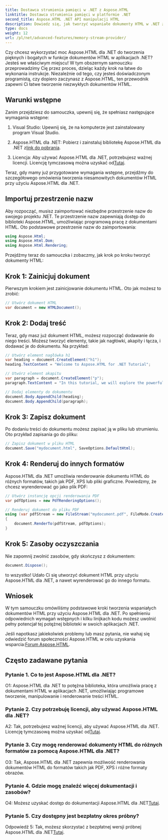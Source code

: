 ```yaml
---
title: Dostawca strumienia pamięci w .NET z Aspose.HTML
linktitle: Dostawca strumienia pamięci w platformie .NET
second_title: Aspose.HTML .NET API manipulacji HTML
description: Dowiedz się, jak tworzyć wspaniałe dokumenty HTML w .NET za pomocą Aspose.HTML. Skorzystaj z naszego samouczka krok po kroku i odblokuj moc manipulacji HTML.
type: docs
weight: 12
url: /pl/net/advanced-features/memory-stream-provider/
---
```


Czy chcesz wykorzystać moc Aspose.HTML dla .NET do tworzenia pięknych i bogatych w funkcje dokumentów HTML w aplikacjach .NET? Jesteś we właściwym miejscu! W tym obszernym samouczku przeprowadzimy Cię przez proces, dzieląc każdy krok na łatwe do wykonania instrukcje. Niezależnie od tego, czy jesteś doświadczonym programistą, czy dopiero zaczynasz z Aspose.HTML, ten przewodnik zapewni Ci łatwe tworzenie niezwykłych dokumentów HTML.

## Warunki wstępne

Zanim przejdziesz do samouczka, upewnij się, że spełniasz następujące wymagania wstępne:

1. Visual Studio: Upewnij się, że na komputerze jest zainstalowany program Visual Studio.

2.  Aspose.HTML dla .NET: Pobierz i zainstaluj bibliotekę Aspose.HTML dla .NET z[link do pobrania](https://releases.aspose.com/html/net/).

3.  Licencja: Aby używać Aspose.HTML dla .NET, potrzebujesz ważnej licencji. Licencję tymczasową można uzyskać od[Tutaj](https://purchase.aspose.com/temporary-license/).

Teraz, gdy mamy już przygotowane wymagania wstępne, przejdźmy do szczegółowego omówienia tworzenia niesamowitych dokumentów HTML przy użyciu Aspose.HTML dla .NET.

## Importuj przestrzenie nazw

Aby rozpocząć, musisz zaimportować niezbędne przestrzenie nazw do swojego projektu .NET. Te przestrzenie nazw zapewniają dostęp do biblioteki Aspose.HTML, umożliwiając programową pracę z dokumentami HTML. Oto podstawowe przestrzenie nazw do zaimportowania:

```csharp
using Aspose.Html;
using Aspose.Html.Dom;
using Aspose.Html.Rendering;
```

Przejdźmy teraz do samouczka i zobaczmy, jak krok po kroku tworzyć dokumenty HTML:

## Krok 1: Zainicjuj dokument

Pierwszym krokiem jest zainicjowanie dokumentu HTML. Oto jak możesz to zrobić:

```csharp
// Utwórz dokument HTML
var document = new HTMLDocument();
```

## Krok 2: Dodaj treść

Teraz, gdy masz już dokument HTML, możesz rozpocząć dodawanie do niego treści. Możesz tworzyć elementy, takie jak nagłówki, akapity i łącza, i dodawać je do dokumentu. Na przykład:

```csharp
// Utwórz element nagłówka h1
var heading = document.CreateElement("h1");
heading.TextContent = "Welcome to Aspose.HTML for .NET Tutorial";

// Utwórz element akapitu
var paragraph = document.CreateElement("p");
paragraph.TextContent = "In this tutorial, we will explore the powerful features of Aspose.HTML for .NET.";

// Dodaj elementy do dokumentu
document.Body.AppendChild(heading);
document.Body.AppendChild(paragraph);
```

## Krok 3: Zapisz dokument

Po dodaniu treści do dokumentu możesz zapisać ją w pliku lub strumieniu. Oto przykład zapisania go do pliku:

```csharp
// Zapisz dokument w pliku HTML
document.Save("mydocument.html", SaveOptions.DefaultHtml);
```

## Krok 4: Renderuj do innych formatów

Aspose.HTML dla .NET umożliwia renderowanie dokumentu HTML do różnych formatów, takich jak PDF, XPS lub pliki graficzne. Powiedzmy, że chcesz wyrenderować go jako plik PDF:

```csharp
// Utwórz instancję opcji renderowania PDF
var pdfOptions = new PdfRenderingOptions();

// Renderuj dokument do pliku PDF
using (var pdfStream = new FileStream("mydocument.pdf", FileMode.Create))
{
    document.RenderTo(pdfStream, pdfOptions);
}
```

## Krok 5: Zasoby oczyszczania

Nie zapomnij zwolnić zasobów, gdy skończysz z dokumentem:

```csharp
document.Dispose();
```

to wszystko! Udało Ci się utworzyć dokument HTML przy użyciu Aspose.HTML dla .NET, a nawet wyrenderować go do innego formatu.

## Wniosek

W tym samouczku omówiliśmy podstawowe kroki tworzenia wspaniałych dokumentów HTML przy użyciu Aspose.HTML dla .NET. Po spełnieniu odpowiednich wymagań wstępnych i kilku linijkach kodu możesz uwolnić pełny potencjał tej potężnej biblioteki w swoich aplikacjach .NET.

 Jeśli napotkasz jakiekolwiek problemy lub masz pytania, nie wahaj się odwiedzić forum społeczności Aspose.HTML w celu uzyskania wsparcia:[Forum Aspose.HTML](https://forum.aspose.com/).

## Często zadawane pytania

### Pytanie 1. Co to jest Aspose.HTML dla .NET?

O1: Aspose.HTML dla .NET to potężna biblioteka, która umożliwia pracę z dokumentami HTML w aplikacjach .NET, umożliwiając programowe tworzenie, manipulowanie i renderowanie treści HTML.

### Pytanie 2. Czy potrzebuję licencji, aby używać Aspose.HTML dla .NET?

 A2: Tak, potrzebujesz ważnej licencji, aby używać Aspose.HTML dla .NET. Licencję tymczasową można uzyskać od[Tutaj](https://purchase.aspose.com/temporary-license/).

### Pytanie 3. Czy mogę renderować dokumenty HTML do różnych formatów za pomocą Aspose.HTML dla .NET?

O3: Tak, Aspose.HTML dla .NET zapewnia możliwość renderowania dokumentów HTML do formatów takich jak PDF, XPS i różne formaty obrazów.

### Pytanie 4. Gdzie mogę znaleźć więcej dokumentacji i zasobów?

 O4: Możesz uzyskać dostęp do dokumentacji Aspose.HTML dla .NET[Tutaj](https://reference.aspose.com/html/net/).

### Pytanie 5. Czy dostępny jest bezpłatny okres próbny?

 Odpowiedź 5: Tak, możesz skorzystać z bezpłatnej wersji próbnej Aspose.HTML dla .NET[Tutaj](https://releases.aspose.com/).
